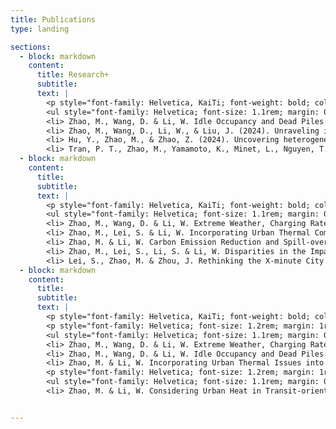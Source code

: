 ```yaml
---
title: Publications
type: landing

sections:
  - block: markdown
    content:
      title: Research+
      subtitle: 
      text: |
        <p style="font-family: Helvetica, KaiTi; font-weight: bold; color: #4F3A80; margin: 0rem 0rem 1rem 3rem ; font-size: 1.4rem;"> Publications </p>
        <ul style="font-family: Helvetica; font-size: 1.1rem; margin: 0rem 4.5rem 0rem 4.5rem ; text-align: justify">
        <li> Zhao, M., Wang, D. & Li, W. Idle Occupancy and Dead Piles: New Challenges in Public Charging Station Promotion. <em>Annals of GIS</em>, Accept in February, 2025.
        <li> Zhao, M., Wang, D., Li, W., & Liu, J. (2024). Unraveling influencing factors of public charging station utilization. <em>Transportation Research Part D: Transport and Environment</em>, 137, 104506.
        <li> Hu, Y., Zhao, M., & Zhao, Z. (2024). Uncovering heterogeneous effects of linklevel street environment on e-bike and e-scooter usage. <em>Transportation Research Part D: Transport and Environment</em>, 136, 104477.
        <li> Tran, P. T., Zhao, M., Yamamoto, K., Minet, L., Nguyen, T., & Balasubramanian, R. (2020). Cyclists’ personal exposure to traffic-related air pollution and its influence on bikeability. <em>Transportation Research Part D: Transport and Environment</em>, 88, 102563.</ul>
  - block: markdown
    content:
      title: 
      subtitle: 
      text: |
        <p style="font-family: Helvetica, KaiTi; font-weight: bold; color: #4F3A80; margin: -5rem 0rem 1rem 3rem ; font-size: 1.4rem;"> Working Paper </p>
        <ul style="font-family: Helvetica; font-size: 1.1rem; margin: 0rem 4.5rem 0rem 4.5rem ; text-align: justify">
        <li> Zhao, M., Wang, D. & Li, W. Extreme Weather, Charging Rate and Moderating Effect of Station Shelters.  
        <li> Zhao, M., Lei, S. & Li, W. Incorporating Urban Thermal Comfort into TOD Planning: Non-linear Heterogeneous Built Environment Effects. 
        <li> Zhao, M. & Li, W. Carbon Emission Reduction and Spill-over Effects of High-speed Rail: Empirical Analysis Based on Prefectural Cities in China. 
        <li> Zhao, M., Lei, S., Li, S. & Li, W. Disparities in the Impacts of Extreme Heat Events on Subway Ridership: Evidence from New York City. 
        <li> Lei, S., Zhao, M. & Zhou, J. Rethinking the X-minute City for Older Adults: Insights from Travel Survey through the Lens of Maslow’s Hierarchy of Needs.  </ul>
  - block: markdown
    content:
      title: 
      subtitle: 
      text: |
        <p style="font-family: Helvetica, KaiTi; font-weight: bold; color: #4F3A80; margin: -5rem 0rem 1rem 3rem ; font-size: 1.4rem;"> Presentations </p>
        <p style="font-family: Helvetica; font-size: 1.2rem; margin: 1rem 4.5rem 0rem 4.5rem ; text-align: justify">Papers Presented at Professional Meetings: </p>
        <ul style="font-family: Helvetica; font-size: 1.1rem; margin: 0rem 4.5rem 0rem 4.5rem ; text-align: justify">
        <li> Zhao, M., Wang, D. & Li, W. Extreme Weather, Charging Rate and Moderating Effect of Station Shelters. <em>ACSP2024</em>, November 7-9, Seattle, WA
        <li> Zhao, M., Wang, D. & Li, W. Idle Occupancy and Dead Piles: New Challenges in Public Charging Station Promotion. <em>The 31st International Conference on Geoinformatics</em>, August 14-16, Toronto, Canada
        <li> Zhao, M. & Li, W. Incorporating Urban Thermal Issues into TOD planning: Investigating the Non-linear Built Environment Effects on Pedestrian Heat Exposure. <em>The 18th International Association for China Planning (IACP) Conference</em>, July 5-7, Hangzhou, China </ul>
        <p style="font-family: Helvetica; font-size: 1.2rem; margin: 1rem 4.5rem 0rem 4.5rem ; text-align: justify">Poster Presentations: </p>
        <ul style="font-family: Helvetica; font-size: 1.1rem; margin: 0rem 4.5rem 0rem 4.5rem ; text-align: justify">
        <li> Zhao, M. & Li, W. Considering Urban Heat in Transit-oriented Development Planning: A Perspective of Station-level Heat Exposure in New York City Subway. <em>11th International Conference on Urban Climate</em>, August 28–September 1, Sydney, Australia </ul>


---
```

